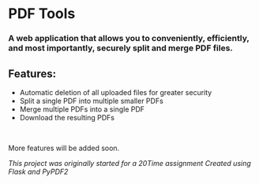 # PDF Tools

### A web application that allows you to conveniently, efficiently, and most importantly, securely split and merge PDF files.
## Features:
- Automatic deletion of all uploaded files for greater security
- Split a single PDF into multiple smaller PDFs
- Merge multiple PDFs into a single PDF
- Download the resulting PDFs
<br>

More features will be added soon.

*This project was originally started for a 20Time assignment*
*Created using Flask and PyPDF2*
